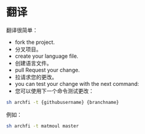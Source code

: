 # 翻译

翻译很简单：

- fork the project.
- 分叉项目。 
- create your language file.
- 创建语言文件。 
- pull Request your change.
- 拉请求您的更改。 
- you can test your change with the next command:
- 您可以使用下一个命令测试更改：
```bash
sh archfi -t {githubusername} {branchname}
```

例如：
```bash
sh archfi -t matmoul master
```
